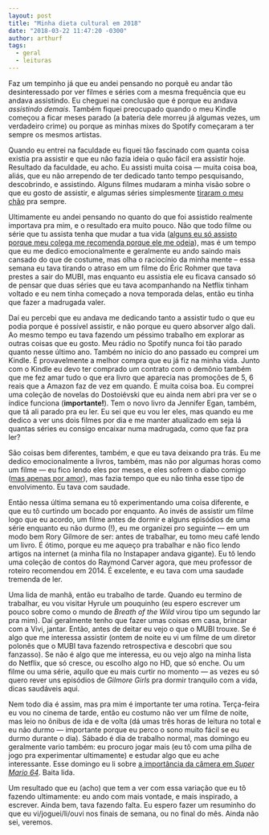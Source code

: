 ```yaml
---
layout: post
title: "Minha dieta cultural em 2018"
date: "2018-03-22 11:47:20 -0300"
author: arthurf
tags:
  - geral
  - leituras
---
```


Faz um tempinho já que eu andei pensando no porquê eu andar tão desinteressado por ver filmes e séries com a mesma frequência que eu andava assistindo. Eu cheguei na conclusão que é porque eu andava _assistindo demais_. Também fiquei preocupado quando o meu Kindle começou a ficar meses parado (a bateria dele morreu já algumas vezes, um verdadeiro crime) ou porque as minhas mixes do Spotify começaram a ter sempre os mesmos artistas.

Quando eu entrei na faculdade eu fiquei tão fascinado com quanta coisa existia pra assistir e que eu não fazia ideia o quão fácil era assistir hoje. Resultado da faculdade, eu acho. Eu assisti muita coisa — muita coisa boa, aliás, que eu não arrependo de ter dedicado tanto tempo pesquisando, descobrindo, e assistindo. Alguns filmes mudaram a minha visão sobre o que eu gosto de assistir, e algumas séries simplesmente [tiraram o meu chão](https://paomortadela.com.br/2017/the-leftovers-s03/) pra sempre.

Ultimamente eu andei pensando no quanto do que foi assistido realmente importava pra mim, e o resultado era muito pouco. Não que todo filme ou série que tu assista tenha que mudar a tua vida ([alguns eu só assisto porque meu colega me recomenda porque ele me odeia](https://boxd.it/3N68)), mas é um tempo que eu me dedico emocionalmente e geralmente eu ando saindo mais cansado do que de costume, mas olha o raciocínio da minha mente – essa semana eu tava tirando o atraso em um filme do Éric Rohmer que tava prestes a sair do MUBI, mas enquanto eu assistia ele eu ficava cansado só de pensar que duas séries que eu tava acompanhando na Netflix tinham voltado e eu nem tinha começado a nova temporada delas, então eu tinha que fazer a madrugada valer.

Daí eu percebi que eu andava me dedicando tanto a assistir tudo o que eu podia porque é possível assistir, e não porque eu quero absorver algo dali. Ao mesmo tempo eu tava fazendo um péssimo trabalho em explorar as outras coisas que eu gosto. Meu rádio no Spotify nunca foi tão parado quanto nesse último ano. Também no início do ano passado eu comprei um Kindle. É provavelmente a melhor compra que eu já fiz na minha vida. Junto com o Kindle eu devo ter comprado um contrato com o demônio também que me fez amar tudo o que era livro que aparecia nas promoções de 5, 6 reais que a Amazon faz de vez em quando. É muita coisa boa. Eu comprei uma coleção de novelas do Dostoiévski que eu ainda nem abri pra ver se o índice funciona (**importante!**). Tem o novo livro da Jennifer Egan, também, que tá ali parado pra eu ler. Eu sei que eu vou ler eles, mas quando eu me dedico a ver uns dois filmes por dia e me manter atualizado em seja lá quantas séries eu consigo encaixar numa madrugada, como que faz pra ler?

São coisas bem diferentes, também, e que eu tava deixando pra trás. Eu me dedico emocionalmente a livros, também, mas não por algumas horas como um filme — eu fico lendo eles por meses, e eles sofrem o diabo comigo ([mas apenas por amor](https://twitter.com/arthrfrts/status/973001831940087809)), mas fazia tempo que eu não tinha esse tipo de envolvimento. Eu tava com saudade.

Então nessa última semana eu tô experimentando uma coisa diferente, e que eu tô curtindo um bocado por enquanto. Ao invés de assistir um filme logo que eu acordo, um filme antes de dormir e alguns episódios de uma série enquanto eu não durmo (!), eu me organizei pro seguinte — em um modo bem Rory Gilmore de ser: antes de trabalhar, eu tomo meu café lendo um livro. É ótimo, porque eu me aqueço pra trabalhar e não fico lendo artigos na internet (a minha fila no Instapaper andava gigante). Eu tô lendo uma coleção de contos do Raymond Carver agora, que meu professor de roteiro recomendou em 2014. É excelente, e eu tava com uma saudade tremenda de ler.

Uma lida de manhã, então eu trabalho de tarde. Quando eu termino de trabalhar, eu vou visitar Hyrule um pouquinho (eu espero escrever um pouco sobre como o mundo de _Breath of the Wild_ virou tipo um segundo lar pra mim). Daí geralmente tenho que fazer umas coisas em casa, brincar com a Vivi, jantar. Então, antes de deitar eu vejo o que o MUBI trouxe. Se é algo que me interessa assistir (ontem de noite eu vi um filme de um diretor polonês que o MUBI tava fazendo retrospectiva e descobri que sou fanzasso). Se não é algo que me interessa, eu ou vejo algo na minha lista do Netflix, que só cresce, ou escolho algo no HD, que só enche. Ou um filme ou uma série, aquilo que eu mais curtir no momento — as vezes eu só quero rever uns episódios de _Gilmore Girls_ pra dormir tranquilo com a vida, dicas saudáveis aqui.

Nem todo dia é assim, mas pra mim é importante ter uma rotina. Terça-feira eu vou no cinema de tarde, então eu costumo não ver um filme de noite, mas leio no ônibus de ida e de volta (dá umas três horas de leitura no total e eu não durmo — importante porque eu perco o sono muito fácil se eu durmo durante o dia). Sábado é dia de trabalho normal, mas domingo eu geralmente vario também: eu procuro jogar mais (eu tô com uma pilha de jogo pra experimentar ultimamente) e estudar algo que eu ache interessante. Esse domingo eu li sobre [a importância da câmera em _Super Mario 64_](https://games.avclub.com/super-mario-64-introduced-the-camera-as-a-friend-and-fo-1798250469). Baita lida.

Um resultado que eu (acho) que tem a ver com essa variação que eu tô fazendo ultimamente: eu ando com mais vontade, e mais inspirado, a escrever. Ainda bem, tava fazendo falta. Eu espero fazer um resuminho do que eu vi/joguei/li/ouvi nos finais de semana, ou no final do mês. Ainda não sei, veremos.
